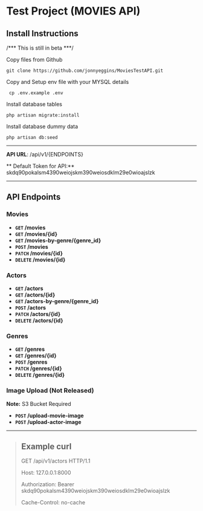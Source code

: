 # Test Project (MOVIES API)
	
## Install Instructions

/*** This is still in beta ***/
	

Copy files from Github

```git clone https://github.com/jonnyeggins/MoviesTestAPI.git```

Copy and Setup env file with your MYSQL details

``` cp .env.example .env```

Install database tables 

```php artisan migrate:install```

Install database dummy data

```php artisan db:seed```




----------------------

**API URL**: /api/v1/{ENDPOINTS}

** Default Token for API:** 	skdq90pokalsm4390weiojskm390weiosdklm29e0wioajslzk

----------------------

## API Endpoints ##
### Movies

- **`GET` /movies**
- **`GET` /movies/{id}**
- **`GET` /movies-by-genre/{genre_id}**
- **`POST` /movies**   
- **`PATCH` /movies/{id}**   
- **`DELETE` /movies/{id}**
   
### Actors 	
- **`GET` /actors**
- **`GET` /actors/{id}**
- **`GET` /actors-by-genre/{genre_id}**
- **`POST` /actors**
- **`PATCH` /actors/{id}**
- **`DELETE` /actors/{id}**

### Genres

- **`GET` /genres**
- **`GET` /genres/{id}**
- **`POST` /genres**
- **`PATCH` /genres/{id}**
- **`DELETE` /genres/{id}**

### Image Upload (Not Released)

**Note:** S3 Bucket Required

- **`POST` /upload-movie-image**
- **`POST` /upload-actor-image**

----------------------

> ## Example curl
>
> GET /api/v1/actors HTTP/1.1
>
>Host: 127.0.0.1:8000
>
>Authorization: Bearer skdq90pokalsm4390weiojskm390weiosdklm29e0wioajslzk
>
>Cache-Control: no-cache